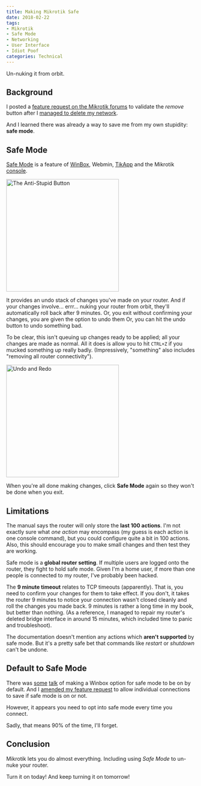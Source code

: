 ```yaml
---
title: Making Mikrotik Safe
date: 2018-02-22
tags:
- Mikrotik
- Safe Mode
- Networking
- User Interface
- Idiot Poof
categories: Technical
---
```


Un-nuking it from orbit.

<!-- more --> 

## Background

I posted a [feature request on the Mikrotik forums](https://forum.mikrotik.com/viewtopic.php?f=1&t=131042) to validate the *remove* button after I [managed to delete my network](/2018-02-18/Mikrotik-Routers-and-the-Remove-Button.html).

And I learned there was already a way to save me from my own stupidity: **safe mode**.


## Safe Mode

[Safe Mode](https://wiki.mikrotik.com/wiki/Manual:Console#Safe_Mode) is a feature of [WinBox](https://wiki.mikrotik.com/wiki/Manual:Winbox), Webmin, [TikApp](https://play.google.com/store/apps/details?id=com.mikrotik.android.tikapp&hl=en) and the Mikrotik [console](https://wiki.mikrotik.com/wiki/Manual:Console).

<img src="/images/Making-Mikrotik-Safe/safe-mode.png" class="" width=300 height=300 alt="The Anti-Stupid Button" />

It provides an undo stack of changes you've made on your router.
And if your changes involve... errr... nuking your router from orbit, they'll automatically roll back after 9 minutes.
Or, you exit without confirming your changes, you are given the option to undo them
Or, you can hit the undo button to undo something bad.

To be clear, this isn't queuing up changes ready to be applied; all your changes are made as normal.
All it does is allow you to hit `CTRL+Z` if you mucked something up really badly.
(Impressively, "something" also includes "removing all router connectivity").

<img src="/images/Making-Mikrotik-Safe/undo-redo.png" class="" width=300 height=300 alt="Undo and Redo" />

When you're all done making changes, click **Safe Mode** again so they won't be done when you exit.


## Limitations

The manual says the router will only store the **last 100 actions**.
I'm not exactly sure what *one action* may encompass (my guess is each action is one console command), but you could configure quite a bit in 100 actions.
Also, this should encourage you to make small changes and then test they are working.

Safe mode is a **global router setting**.
If multiple users are logged onto the router, they fight to hold safe mode.
Given I'm a home user, if more than one people is connected to my router, I've probably been hacked.

The **9 minute timeout** relates to TCP timeouts (apparently).
That is, you need to confirm your changes for them to take effect.
If you don't, it takes the router 9 minutes to notice your connection wasn't closed cleanly and roll the changes you made back.
9 minutes is rather a long time in my book, but better than nothing. 
(As a reference, I managed to repair my router's deleted bridge interface in around 15 minutes, which included time to panic and troubleshoot).

The documentation doesn't mention any actions which **aren't supported** by safe mode.
But it's a pretty safe bet that commands like *restart* or *shutdown* can't be undone.


## Default to Safe Mode

There was [some](https://forum.mikrotik.com/viewtopic.php?f=1&t=131042#p643479) [talk](https://forum.mikrotik.com/viewtopic.php?f=1&t=131042#p643430) of making a Winbox option for safe mode to be on by default.
And I [amended my feature request](https://forum.mikrotik.com/viewtopic.php?f=1&t=131042#p643541) to allow individual connections to save if safe mode is on or not.

However, it appears you need to opt into safe mode every time you connect.

Sadly, that means 90% of the time, I'll forget.


## Conclusion

Mikrotik lets you do almost everything.
Including using *Safe Mode* to un-nuke your router.

Turn it on today!
And keep turning it on tomorrow!